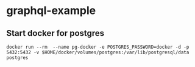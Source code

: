 # graphql-example

## Start docker for postgres
```
docker run --rm  --name pg-docker -e POSTGRES_PASSWORD=docker -d -p 5432:5432 -v $HOME/docker/volumes/postgres:/var/lib/postgresql/data postgres
```
